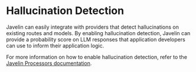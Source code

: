 # Hallucination Detection

Javelin can easily integrate with providers that detect hallucinations on existing routes and models. By enabling hallucination detection, Javelin can provide a probability score on LLM responses that application developers can use to inform their application logic. 

For more information on how to enable hallucination detection, refer to the [Javelin Processors documentation](../javelin-processors/overview).